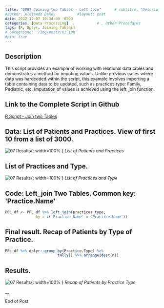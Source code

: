 ```yaml
---
title: "DP07 Joining two Tables - Left Join"      # subtitle: "Description of R Scripts for data processing."
#author: Alejando BaRey          #layout: post
date: 2022-12-07 10:34:00 -0500
categories: [Data Processing]             # , Other Procedures
tags: [R, Dplyr, Joining Tables]
# background: '/img/posts/01.jpg'
#pin: true
---
```


## Description

This script provides an example of working with relational data tables and demonstrates a method for imputing values. Unlike previous cases where data was hardcoded within the script, this example involves importing a table containing data to be updated, such as practices type: Family, Pediatric, etc. Imputation of values is achieved using the left_join function.


## Link to the Complete Script in Github
[R Script - Join two Tables](https://github.com/albarey33/Data_Analysis_R/blob/main/07%20Join%20two%20Tables%20for%20Classification%20by%20Type%20of%20Practices.R)


## Data: List of Patients and Practices. View of first 10 from a list of 3000.
![07 Results](/images/DataProcess/07_First_10_Pts_w_Practices_Previous.PNG){: width=100% }   <!--# {: width="550" height="350" }-->
_List of Patients and Practices_

## List of Practices and Type.
![07 Results](/images/DataProcess/07_First_10_Practices_with_Type.PNG){: width=100% }   <!--# {: width="550" height="350" }-->
_List of Practices and Type_

## Code: Left_join Two Tables. Common key: 'Practice.Name'
```R
PPL_df <- PPL_df %>% left_join(practices_type, 
              by = c('Practice_Name' = 'Practice.Name'))
```

## Final result. Recap of Patients by Type of Practice.

```R
PPL_df %>% dplyr::group_by(Practice.Type) %>% 
                        tally() %>% arrange(desc(n))
```
## Results.
![07 Results](/images/DataProcess/07_Final_Count_of_Patient_by_Type_of_Practice.PNG){: width=100% }   <!--# {: width="550" height="350" }-->
_Recap of Patients by Practice Type_



__

End of Post


